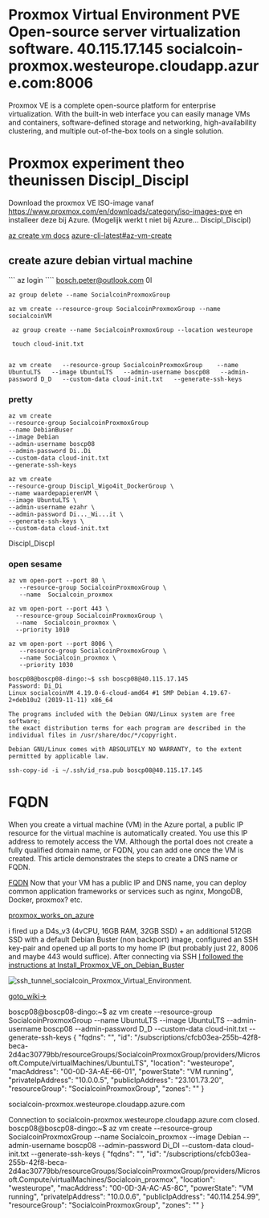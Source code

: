 # Proxmox Virtual Environment PVE  Open-source server virtualization software. 40.115.17.145 socialcoin-proxmox.westeurope.cloudapp.azure.com:8006

Proxmox VE is a complete open-source platform for enterprise virtualization. With the built-in web interface you can easily manage VMs and containers, software-defined storage and networking, high-availability clustering, and multiple out-of-the-box tools on a single solution.


# Proxmox experiment  theo theunissen Discipl_Discipl

Download the proxmox VE ISO-image vanaf https://www.proxmox.com/en/downloads/category/iso-images-pve 
en installeer deze bij Azure. (Mogelijk werkt t niet bij Azure… Discipl_Discipl)

[az create vm docs](https://docs.microsoft.com/en-us/cli/azure/vm?view=azure-cli-latest)
[azure-cli-latest#az-vm-create](https://docs.microsoft.com/en-us/cli/azure/vm?view=azure-cli-latest#az-vm-create)

## create azure debian virtual machine
``` az login ````  bosch.peter@outlook.com 0l

```` az group delete --name SocialcoinProxmoxGroup ````

```` az vm create --resource-group SocialcoinProxmoxGroup --name socialcoinVM ````

```` az group create --name SocialcoinProxmoxGroup --location westeurope````

```` touch cloud-init.txt````

````az vm create   --resource-group SocialcoinProxmoxGroup    --name  Socialcoin_proxmox   --image Debian   --admin-username boscp08   --admin-password D_D   --custom-data cloud-init.txt   --generate-ssh-keys 
````


````
az vm create   --resource-group SocialcoinProxmoxGroup    --name  UbuntuLTS   --image UbuntuLTS   --admin-username boscp08   --admin-password D_D   --custom-data cloud-init.txt   --generate-ssh-keys 
````

### pretty  

````
az vm create
--resource-group SocialcoinProxmoxGroup
--name DebianBuser
--image Debian
--admin-username boscp08
--admin-password Di..Di
--custom-data cloud-init.txt
--generate-ssh-keys
````

````
az vm create
--resource-group Discipl_Wigo4it_DockerGroup \
--name waardepapierenVM \
--image UbuntuLTS \
--admin-username ezahr \
--admin-password Di..._Wi...it \
--generate-ssh-keys \
--custom-data cloud-init.txt
````

Discipl_Discpl
### open sesame

````
az vm open-port --port 80 \
   --resource-group SocialcoinProxmoxGroup \
   --name  Socialcoin_proxmox
````

````
az vm open-port --port 443 \
  --resource-group SocialcoinProxmoxGroup \
  --name  Socialcoin_proxmox \
  --priority 1010
````

````
az vm open-port --port 8006 \
   --resource-group SocialcoinProxmoxGroup \
   --name Socialcoin_proxmox \
   --priority 1030
````

````
boscp08@boscp08-dingo:~$ ssh boscp08@40.115.17.145
Password: Di_Di
Linux socialcoinVM 4.19.0-6-cloud-amd64 #1 SMP Debian 4.19.67-2+deb10u2 (2019-11-11) x86_64

The programs included with the Debian GNU/Linux system are free software;
the exact distribution terms for each program are described in the
individual files in /usr/share/doc/*/copyright.

Debian GNU/Linux comes with ABSOLUTELY NO WARRANTY, to the extent
permitted by applicable law.
````

````ssh-copy-id -i ~/.ssh/id_rsa.pub boscp08@40.115.17.145````
   
   

# FQDN
When you create a virtual machine (VM) in the Azure portal, a public IP resource for the virtual machine is automatically created. You use this IP address to remotely access the VM. Although the portal does not create a fully qualified domain name, or FQDN, you can add one once the VM is created. This article demonstrates the steps to create a DNS name or FQDN.

[FQDN](https://docs.microsoft.com/en-us/azure/virtual-machines/linux/portal-create-fqdn)
Now that your VM has a public IP and DNS name, you can deploy common application frameworks or services such as nginx, MongoDB, Docker, proxmox? etc.


[proxmox_works_on_azure](https://www.reddit.com/r/Proxmox/comments/cp2xrp/proxmox_works_on_azure/)

i fired up a D4s_v3 (4vCPU, 16GB RAM, 32GB SSD) + an additional 512GB SSD with a default Debian Buster (non backport) image, configured an SSH key-pair and opened up all ports to my home IP (but probably just 22, 8006 and maybe 443 would suffice).
After connecting via SSH [I followed the instructions at Install_Proxmox_VE_on_Debian_Buster](https://pve.proxmox.com/wiki/Install_Proxmox_VE_on_Debian_Buster)


![ssh_tunnel_socialcoin_Proxmox_Virtual_Environment.](https://github.com/boschpeter/proxmox/blob/master/pictures/ssh_tunnel_socialcoin_Proxmox_Virtual_Environment.png)

[goto_wiki->](https://github.com/boschpeter/proxmox/wiki/Install_Proxmox_VE_on_Debian_Buster)



boscp08@boscp08-dingo:~$ az vm create   --resource-group SocialcoinProxmoxGroup    --name  UbuntuLTS   --image UbuntuLTS   --admin-username boscp08   --admin-password D_D   --custom-data cloud-init.txt   --generate-ssh-keys 
{
  "fqdns": "",
  "id": "/subscriptions/cfcb03ea-255b-42f8-beca-2d4ac30779bb/resourceGroups/SocialcoinProxmoxGroup/providers/Microsoft.Compute/virtualMachines/UbuntuLTS",
  "location": "westeurope",
  "macAddress": "00-0D-3A-AE-66-01",
  "powerState": "VM running",
  "privateIpAddress": "10.0.0.5",
  "publicIpAddress": "23.101.73.20",
  "resourceGroup": "SocialcoinProxmoxGroup",
  "zones": ""
}

socialcoin-proxmox.westeurope.cloudapp.azure.com


Connection to socialcoin-proxmox.westeurope.cloudapp.azure.com closed.
boscp08@boscp08-dingo:~$ az vm create   --resource-group SocialcoinProxmoxGroup    --name  Socialcoin_proxmox   --image Debian   --admin-username boscp08   --admin-password Di_DI   --custom-data cloud-init.txt   --generate-ssh-keys 
{
  "fqdns": "",
  "id": "/subscriptions/cfcb03ea-255b-42f8-beca-2d4ac30779bb/resourceGroups/SocialcoinProxmoxGroup/providers/Microsoft.Compute/virtualMachines/Socialcoin_proxmox",
  "location": "westeurope",
  "macAddress": "00-0D-3A-AC-A5-8C",
  "powerState": "VM running",
  "privateIpAddress": "10.0.0.6",
  "publicIpAddress": "40.114.254.99",
  "resourceGroup": "SocialcoinProxmoxGroup",
  "zones": ""
}


